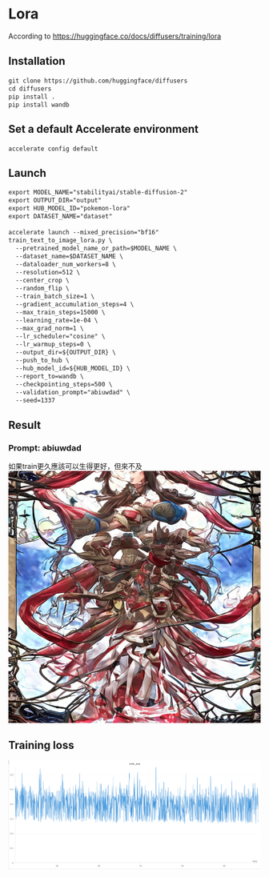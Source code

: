 # Lora
According to https://huggingface.co/docs/diffusers/training/lora
## Installation
```dos
git clone https://github.com/huggingface/diffusers
cd diffusers
pip install .
pip install wandb
```
## Set a default Accelerate environment 
```dos
accelerate config default
```
## Launch
```dos
export MODEL_NAME="stabilityai/stable-diffusion-2"
export OUTPUT_DIR="output"
export HUB_MODEL_ID="pokemon-lora"
export DATASET_NAME="dataset"

accelerate launch --mixed_precision="bf16"  train_text_to_image_lora.py \
  --pretrained_model_name_or_path=$MODEL_NAME \
  --dataset_name=$DATASET_NAME \
  --dataloader_num_workers=8 \
  --resolution=512 \
  --center_crop \
  --random_flip \
  --train_batch_size=1 \
  --gradient_accumulation_steps=4 \
  --max_train_steps=15000 \
  --learning_rate=1e-04 \
  --max_grad_norm=1 \
  --lr_scheduler="cosine" \
  --lr_warmup_steps=0 \
  --output_dir=${OUTPUT_DIR} \
  --push_to_hub \
  --hub_model_id=${HUB_MODEL_ID} \
  --report_to=wandb \
  --checkpointing_steps=500 \
  --validation_prompt="abiuwdad" \
  --seed=1337
```
## Result
### Prompt: abiuwdad
如果train更久應該可以生得更好，但來不及
![abiuwdad](img/result.png)
## Training loss
![](img/training_loss.png)
